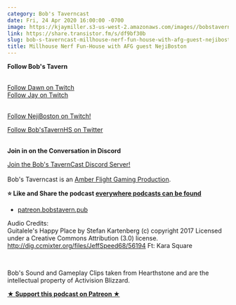 ```yaml
---
category: Bob's Taverncast
date: Fri, 24 Apr 2020 16:00:00 -0700
image: https://kjaymiller.s3-us-west-2.amazonaws.com/images//bobstavern_256.jpg
link: https://share.transistor.fm/s/df9bf30b
slug: bob-s-taverncast-millhouse-nerf-fun-house-with-afg-guest-nejiboston
title: Millhouse Nerf Fun-House with AFG guest NejiBoston
---
```


<p><strong>Follow Bob's Tavern</strong></p><p><br /><a href="https://twitch.tv/dragonriderdk">Follow Dawn on Twitch</a><br /><a href="https://twitch.tv/kjaymiller">Follow Jay on Twitch</a></p><p><br /><a href="https://twitch.tv/nejiboston">Follow NejiBoston on Twitch!</a></p><p><a href="https://twitter.com/bobstavernhs">Follow Bob'sTavernHS on Twitter</a></p><p><strong><br />Join in on the Conversation in Discord</strong></p><p><a href="https://discord.gg/c2rFknG">Join the Bob's TavernCast Discord Server!<br /></a><br />Bob's Taverncast is an <a href="https://amberflightgaming.wixsite.com/afgaming">Amber Flight Gaming Production</a>. </p><p><strong>⭐ Like and Share the podcast </strong><a href="http://bobstavern.pub/subscribe"><strong>everywhere podcasts can be found</strong></a></p><ul><li><a href="http://patreon.bobstavern.pub/">patreon.bobstavern.pub</a></li></ul><p>Audio Credits:<br />Guitalele's Happy Place by Stefan Kartenberg (c) copyright 2017 Licensed under a Creative Commons Attribution (3.0) license. <a href="http://dig.ccmixter.org/files/JeffSpeed68/56194">http://dig.ccmixter.org/files/JeffSpeed68/56194</a> Ft: Kara Square</p><p><br /></p><p>Bob's Sound and Gameplay Clips taken from Hearthstone and are the intellectual property of Activision Blizzard.</p><p><strong><a href="http://patreon.bobstavern.pub" rel="payment" title="★ Support this podcast on Patreon ★">★ Support this podcast on Patreon ★</a></strong></p>